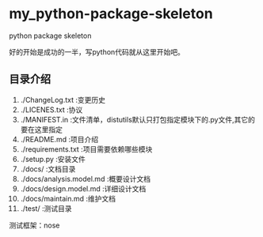 my_python-package-skeleton
==========================

python package skeleton

好的开始是成功的一半，写python代码就从这里开始吧。

## 目录介绍

1. ./ChangeLog.txt :变更历史
1. ./LICENES.txt :协议
1. ./MANIFEST.in :文件清单，distutils默认只打包指定模块下的.py文件,其它的要在这里指定
1. ./README.md :项目介绍
1. ./requirements.txt :项目需要依赖哪些模块
1. ./setup.py :安装文件
1. ./docs/ :文档目录
1. ./docs/analysis.model.md :概要设计文档
1. ./docs/design.model.md :详细设计文档
1. ./docs/maintain.md :维护文档
1. ./test/ :测试目录

测试框架：nose
